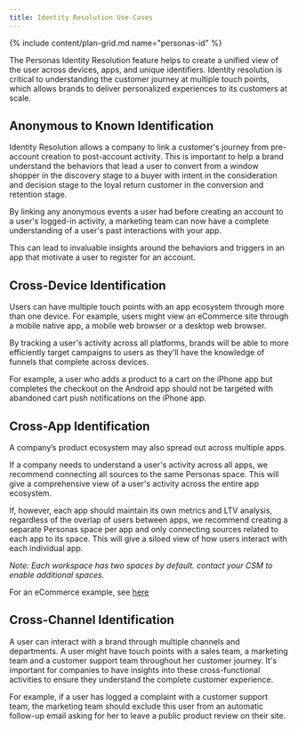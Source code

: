 ```yaml
---
title: Identity Resolution Use-Cases
---
```


{% include content/plan-grid.md name="personas-id" %}

The Personas Identity Resolution feature helps to create a unified view of the user across devices, apps, and unique identifiers. Identity resolution is critical to understanding the customer journey at multiple touch points, which allows brands to deliver personalized experiences to its customers at scale.

## Anonymous to Known Identification
Identity Resolution allows a company to link a customer's journey from pre-account creation to post-account activity. This is important to help a brand understand the behaviors that lead a user to convert from a window shopper in the discovery stage to a buyer with intent in the consideration and decision stage to the loyal return customer in the conversion and retention stage.

By linking any anonymous events a user had before creating an account to a user's logged-in activity, a marketing team can now have a complete understanding of a user's past interactions with your app.

This can lead to invaluable insights around the behaviors and triggers in an app that motivate a user to register for an account.

## Cross-Device Identification
Users can have multiple touch points with an app ecosystem through more than one device. For example, users might view an eCommerce site through a mobile native app, a mobile web browser or a desktop web browser.

By tracking a user's activity across all platforms, brands will be able to more efficiently target campaigns to users as they'll have the knowledge of funnels that complete across devices.

For example, a user who adds a product to a cart on the iPhone app but completes the checkout on the Android app should not be targeted with abandoned cart push notifications on the iPhone app.

## Cross-App Identification
A company’s product ecosystem may also spread out across multiple apps.

If a company needs to understand a user's activity across all apps, we recommend connecting all sources to the same Personas space. This will give a comprehensive view of a user's activity across the entire app ecosystem.

If, however, each app should maintain its own metrics and LTV analysis, regardless of the overlap of users between apps, we recommend creating a separate Personas space per app and only connecting sources related to each app to its space. This will give a siloed view of how users interact with each individual app.

  _Note: Each workspace has two spaces by default. contact your CSM to enable additional spaces._

For an eCommerce example, see [here](/docs/personas/identity-resolution/ecommerce-example/)

## Cross-Channel Identification
A user can interact with a brand through multiple channels and departments. A user might have touch points with a sales team, a marketing team and a customer support team throughout her customer journey. It's important for companies to have insights into these cross-functional activities to ensure they understand the complete customer experience.

For example, if a user has logged a complaint with a customer support team, the marketing team should exclude this user from an automatic follow-up email asking for her to leave a public product review on their site.

